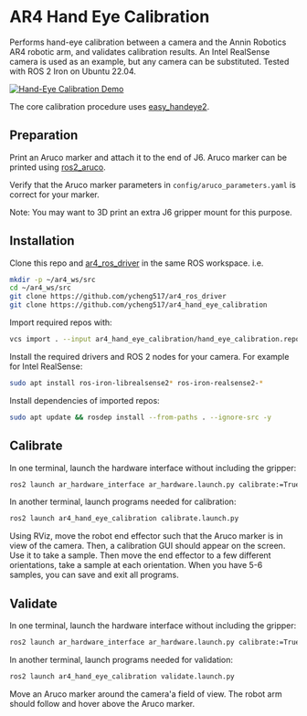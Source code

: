 # AR4 Hand Eye Calibration

Performs hand-eye calibration between a camera and the Annin Robotics AR4 robotic arm,
and validates calibration results. An Intel RealSense camera is used as an example,
but any camera can be substituted. Tested with ROS 2 Iron on Ubuntu 22.04.

[![Hand-Eye Calibration Demo](http://img.youtube.com/vi/w3tWKYnLL98/0.jpg)](https://youtu.be/w3tWKYnLL98)

The core calibration procedure uses [easy_handeye2](https://github.com/marcoesposito1988/easy_handeye2).

## Preparation

Print an Aruco marker and attach it to the end of J6. Aruco marker can be printed using
[ros2_aruco](https://github.com/JMU-ROBOTICS-VIVA/ros2_aruco?tab=readme-ov-file#generating-marker-images).

Verify that the Aruco marker parameters in `config/aruco_parameters.yaml` is correct for
your marker.

Note: You may want to 3D print an extra J6 gripper mount for this purpose.

## Installation

Clone this repo and [ar4_ros_driver](https://github.com/ycheng517/ar4_ros_driver) in the same ROS workspace.
i.e.

```bash
mkdir -p ~/ar4_ws/src
cd ~/ar4_ws/src
git clone https://github.com/ycheng517/ar4_ros_driver
git clone https://github.com/ycheng517/ar4_hand_eye_calibration
```

Import required repos with:

```bash
vcs import . --input ar4_hand_eye_calibration/hand_eye_calibration.repos
```

Install the required drivers and ROS 2 nodes for your camera. For example for Intel RealSense:

```bash
sudo apt install ros-iron-librealsense2* ros-iron-realsense2-*
```

Install dependencies of imported repos:

```bash
sudo apt update && rosdep install --from-paths . --ignore-src -y
```

## Calibrate

In one terminal, launch the hardware interface without including the gripper:

```bash
ros2 launch ar_hardware_interface ar_hardware.launch.py calibrate:=True include_gripper:=False
```

In another terminal, launch programs needed for calibration:

```bash
ros2 launch ar4_hand_eye_calibration calibrate.launch.py
```

Using RViz, move the robot end effector such that the Aruco marker is in view of the camera. Then, a
calibration GUI should appear on the screen. Use it to take a sample. Then move the end effector
to a few different orientations, take a sample at each orientation. When you have 5-6 samples, you
can save and exit all programs.

## Validate

In one terminal, launch the hardware interface without including the gripper:

```bash
ros2 launch ar_hardware_interface ar_hardware.launch.py calibrate:=True include_gripper:=False
```

In another terminal, launch programs needed for validation:

```bash
ros2 launch ar4_hand_eye_calibration validate.launch.py
```

Move an Aruco marker around the camera'a field of view. The robot arm should follow and hover above
the Aruco marker.
